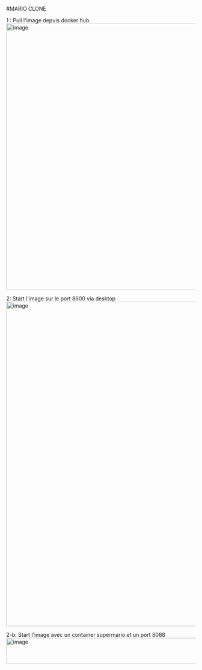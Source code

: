 #MARIO CLONE

1 : Pull l'image depuis docker hub
<img width="1441" height="707" alt="image" src="https://github.com/user-attachments/assets/c36444a4-7684-4ac4-91ac-b883dc91c578" />

2: Start l'image sur le port 8600 via desktop
<img width="952" height="861" alt="image" src="https://github.com/user-attachments/assets/904e460e-350d-4027-b616-66db51e2d129" />

2-b: Start l'image avec un container supermario et un port 8088
<img width="1874" height="68" alt="image" src="https://github.com/user-attachments/assets/7527ced1-d287-46a6-bcd8-db9d5e7ef221" />

